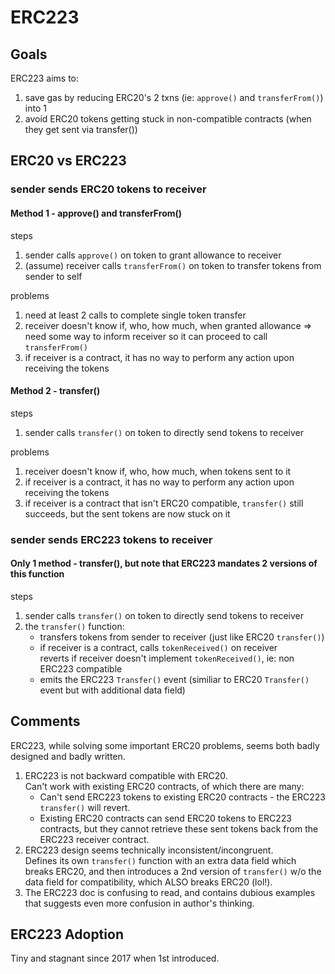 # ERC223

## Goals
ERC223 aims to:
1. save gas by reducing ERC20's 2 txns (ie: `approve()` and `transferFrom()`) into 1
2. avoid ERC20 tokens getting stuck in non-compatible contracts (when they get sent via transfer())

## ERC20 vs ERC223
### sender sends ERC20 tokens to receiver #################################################
#### Method 1 - approve() and transferFrom()
steps
1. sender calls `approve()` on token to grant allowance to receiver
2. (assume) receiver calls `transferFrom()` on token to transfer tokens from sender to self  

problems
1. need at least 2 calls to complete single token transfer
2. receiver doesn't know if, who, how much, when granted allowance
   => need some way to inform receiver so it can proceed to call `transferFrom()`
3. if receiver is a contract, it has no way to perform any action upon receiving the tokens

#### Method 2 - transfer()
steps
1. sender calls `transfer()` on token to directly send tokens to receiver  

problems
1. receiver doesn't know if, who, how much, when tokens sent to it
2. if receiver is a contract, it has no way to perform any action upon receiving the tokens
3. if receiver is a contract that isn't ERC20 compatible, `transfer()` still succeeds, but the sent tokens are now stuck on it

### sender sends ERC223 tokens to receiver ################################################
#### Only 1 method - transfer(), but note that ERC223 mandates 2 versions of this function
steps
1. sender calls `transfer()` on token to directly send tokens to receiver
2. the `transfer()` function:  
   - transfers tokens from sender to receiver (just like ERC20 `transfer()`)
   - if receiver is a contract, calls `tokenReceived()` on receiver  
   reverts if receiver doesn't implement `tokenReceived()`, ie: non ERC223 compatible  
   - emits the ERC223 `Transfer()` event (similiar to ERC20 `Transfer()` event but with additional data field)

## Comments
ERC223, while solving some important ERC20 problems, seems both badly designed and badly written.
1. ERC223 is not backward compatible with ERC20.  
   Can't work with existing ERC20 contracts, of which there are many:  
   - Can't send ERC223 tokens to existing ERC20 contracts - the ERC223 `transfer()` will revert.
   - Existing ERC20 contracts can send ERC20 tokens to ERC223 contracts, but they cannot retrieve these sent tokens back from the ERC223 receiver contract.
2. ERC223 design seems technically inconsistent/incongruent.  
   Defines its own `transfer()` function with an extra data field which breaks ERC20, and then introduces a 2nd version of `transfer()` w/o the data field for compatibility, which ALSO breaks ERC20 (lol!).  
3. The ERC223 doc is confusing to read, and contains dubious examples that suggests even more confusion in author's thinking.

## ERC223 Adoption
Tiny and stagnant since 2017 when 1st introduced.